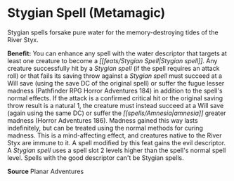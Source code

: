 ﻿---
cssclass: [feats]

---
# Stygian Spell (Metamagic)

Stygian spells forsake pure water for the memory-destroying tides of the River Styx.

**Benefit:** You can enhance any spell with the water descriptor that targets at least one creature to become a _[[feats/Stygian Spell|Stygian spell]]_. Any creature successfully hit by a _Stygian spell_ (if the spell requires an attack roll) or that fails its saving throw against a _Stygian spell_ must succeed at a Will save (using the save DC of the original spell) or suffer the fugue lesser madness (Pathfinder RPG Horror Adventures 184) in addition to the spell's normal effects. If the attack is a confirmed critical hit or the original saving throw result is a natural 1, the creature must instead succeed at a Will save (again using the same DC) or suffer the _[[spells/Amnesia|amnesia]]_ greater madness (Horror Adventures 186). Madness gained this way lasts indefinitely, but can be treated using the normal methods for curing madness. This is a mind-affecting effect, and creatures native to the River Styx are immune to it. A spell modified by this feat gains the evil descriptor. A _Stygian spell_ uses a spell slot 2 levels higher than the spell's normal spell level. Spells with the good descriptor can't be Stygian spells.

**Source** Planar Adventures